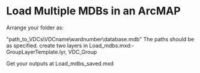 # Load Multiple MDBs in an ArcMAP

Arrange your folder as:

"path_to_VDCs\VDCname\wardnumber\database.mdb"
The paths should be as specified.
create two layers in Load_mdbs.mxd:-
      GroupLayerTemplate.lyr, VDC_Group

Get your outputs at Load_mdbs_saved.mxd
